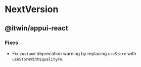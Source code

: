 # NextVersion <!-- omit from toc -->

## @itwin/appui-react

### Fixes

- Fix `zustand` deprecation warning by replacing `useStore` with `useStoreWithEqualityFn`.
